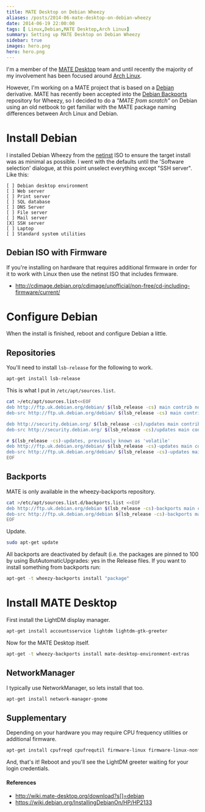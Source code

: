 ```yaml
---
title: MATE Desktop on Debian Wheezy
aliases: /posts/2014-06-mate-desktop-on-debian-wheezy
date: 2014-06-19 22:00:00
tags: [ Linux,Debian,MATE Desktop,Arch Linux]
summary: Setting up MATE Desktop on Debian Wheezy
sidebar: true
images: hero.png
hero: hero.png
---
```


I'm a member of the [MATE Desktop](http://mate-desktop.org) team and until
recently the majority of my involvement has been focused around [Arch Linux](http://www.archlinux.org).

However, I'm working on a MATE project that is based on a [Debian](http://www.debian.org)
derivative. MATE has recently been accepted into the [Debian Backports](backports.debian.org/)
repository for Wheezy, so I decided to do a *"MATE from scratch"* on Debian using
an old netbook to get familiar with the MATE package naming differences between
Arch Linux and Debian.

# Install Debian

I installed Debian Wheezy from the [netinst](https://www.debian.org/CD/netinst/)
ISO to ensure the target install was as minimal as possible. I went with
the defaults until the 'Software selection' dialogue, at this point
unselect everything except "SSH server". Like this:

```text
[ ] Debian desktop environment
[ ] Web server
[ ] Print server
[ ] SQL database
[ ] DNS Server
[ ] File server
[ ] Mail server
[X] SSH server
[ ] Laptop
[ ] Standard system utilities
```

## Debian ISO with Firmware

If you're installing on hardware that requires additional firmware in
order for it to work with Linux then use the netinst ISO that includes
firmware.

  * <http://cdimage.debian.org/cdimage/unofficial/non-free/cd-including-firmware/current/>

# Configure Debian

When the install is finished, reboot and configure Debian a little.

## Repositories

You'll need to install `lsb-release` for the following to work.

```bash
apt-get install lsb-release
```

This is what I put in `/etc/apt/sources.list`.

```bash
cat >/etc/apt/sources.list<<EOF
deb http://ftp.uk.debian.org/debian/ $(lsb_release -cs) main contrib non-free
deb-src http://ftp.uk.debian.org/debian/ $(lsb_release -cs) main contrib non-free

deb http://security.debian.org/ $(lsb_release -cs)/updates main contrib non-free
deb-src http://security.debian.org/ $(lsb_release -cs)/updates main contrib non-free

# $(lsb_release -cs)-updates, previously known as 'volatile'
deb http://ftp.uk.debian.org/debian/ $(lsb_release -cs)-updates main contrib non-free
deb-src http://ftp.uk.debian.org/debian/ $(lsb_release -cs)-updates main contrib non-free
EOF
```

## Backports

MATE is only available in the wheezy-backports repository.

```bash
cat >/etc/apt/sources.list.d/backports.list <<EOF
deb http://ftp.uk.debian.org/debian $(lsb_release -cs)-backports main contrib non-free
deb-src http://ftp.uk.debian.org/debian $(lsb_release -cs)-backports main contrib non-free
EOF
```

Update.

```bash
sudo apt-get update
```

All backports are deactivated by default (i.e. the packages are pinned to 100
by using ButAutomaticUpgrades: yes in the Release files. If you want to install
something from backports run:

```bash
apt-get -t wheezy-backports install "package"
```

# Install MATE Desktop

First install the LightDM display manager.

```bash
apt-get install accountsservice lightdm lightdm-gtk-greeter
```

Now for the MATE Desktop itself.

```bash
apt-get -t wheezy-backports install mate-desktop-environment-extras
```

## NetworkManager

I typically use NetworkManager, so lets install that too.

```bash
apt-get install network-manager-gnome
```

## Supplementary

Depending on your hardware you may require CPU frequency utilities or
additional firmware.

```bash
apt-get install cpufreqd cpufrequtil firmware-linux firmware-linux-nonfree
```

And, that's it! Reboot and you'll see the LightDM greeter waiting for your
login credentials.

#### References

  * <http://wiki.mate-desktop.org/download?s[]=debian>
  * <https://wiki.debian.org/InstallingDebianOn/HP/HP2133>
